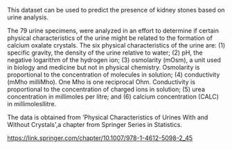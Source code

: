 This dataset can be used to predict the presence of kidney stones based on urine analysis.

The 79 urine specimens, were analyzed in an effort to
determine if certain physical characteristics of the urine might be related to the
formation of calcium oxalate crystals.
The six physical characteristics of the urine are: (1) specific gravity, the density of the urine relative to water; (2) pH, the negative logarithm of the hydrogen ion; (3) osmolarity (mOsm), a unit used in biology and medicine but not in
physical chemistry. Osmolarity is proportional to the concentration of
molecules in solution; (4) conductivity (mMho milliMho). One Mho is one
reciprocal Ohm. Conductivity is proportional to the concentration of charged
ions in solution; (5) urea concentration in millimoles per litre; and (6) calcium
concentration (CALC) in millimolesllitre.

The data is obtained from 'Physical Characteristics of Urines With and Without Crystals',a chapter from Springer Series in Statistics.

https://link.springer.com/chapter/10.1007/978-1-4612-5098-2_45
